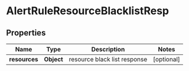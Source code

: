 # AlertRuleResourceBlacklistResp

## Properties
Name | Type | Description | Notes
------------ | ------------- | ------------- | -------------
**resources** | **Object** | resource black list response |  [optional]

